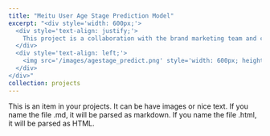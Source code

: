 ```yaml
---
title: "Meitu User Age Stage Prediction Model"
excerpt: "<div style='width: 600px;'>
  <div style='text-align: justify;'> 
    This project is a collaboration with the brand marketing team and consists of three main stages: providing data support, applying different algorithms to deeply mine the commercial population, and automating the production of commercial populations. 
  </div>
  <div style='text-align: left;'>
    <img src='/images/agestage_predict.png' style='width: 600px; height: auto; display: block;' alt='meitu membership user'>
  </div>
</div>"
collection: projects
---
```


This is an item in your projects. It can be have images or nice text. If you name the file .md, it will be parsed as markdown. If you name the file .html, it will be parsed as HTML. 
